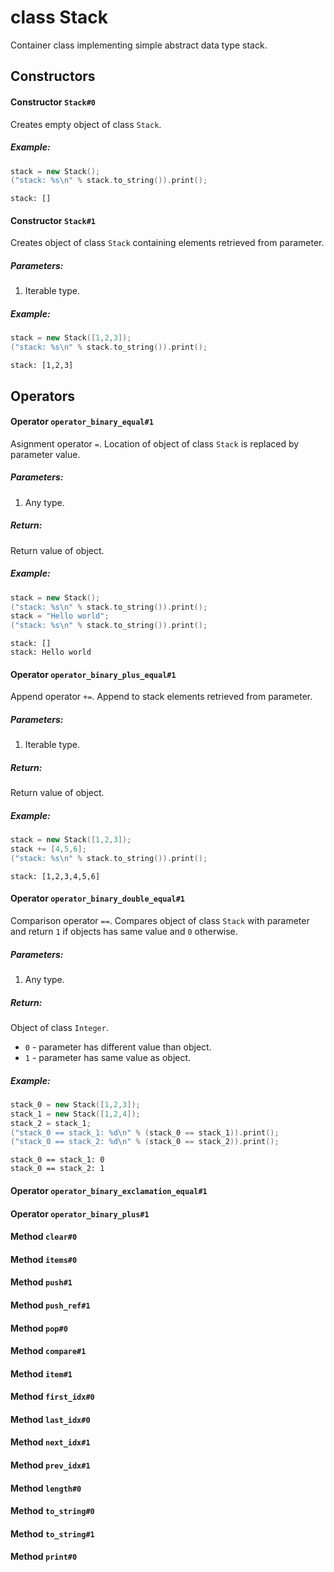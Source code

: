 
# class Stack

Container class implementing simple abstract data type stack.

## Constructors

#### Constructor `Stack#0`
Creates empty object of class `Stack`.

##### Example:
```cpp
stack = new Stack();
("stack: %s\n" % stack.to_string()).print();
```
```
stack: []
```

#### Constructor `Stack#1`
Creates object of class `Stack` containing elements retrieved from parameter. 

##### Parameters:
1. Iterable type. 

##### Example:
```cpp
stack = new Stack([1,2,3]);
("stack: %s\n" % stack.to_string()).print();
```
```
stack: [1,2,3]
```

## Operators

#### Operator `operator_binary_equal#1`
Asignment operator `=`. Location of object of class `Stack` is replaced by parameter value.

##### Parameters:

1. Any type.

##### Return:
Return value of object.

##### Example:

```cpp
stack = new Stack();
("stack: %s\n" % stack.to_string()).print();
stack = "Hello world";
("stack: %s\n" % stack.to_string()).print();
```
```
stack: []
stack: Hello world
```

#### Operator `operator_binary_plus_equal#1`
Append operator `+=`. Append to stack elements retrieved from parameter.

##### Parameters:
1. Iterable type.

##### Return:
Return value of object.

##### Example:
```cpp
stack = new Stack([1,2,3]);
stack += [4,5,6];
("stack: %s\n" % stack.to_string()).print();
```
```
stack: [1,2,3,4,5,6]
```

#### Operator `operator_binary_double_equal#1`
Comparison operator `==`. Compares object of class `Stack` with parameter and return `1` if objects has same value and `0` otherwise.

##### Parameters:
1. Any type.

##### Return:
Object of class `Integer`.
  * `0` - parameter has different value than object.
  * `1` - parameter has same value as object.

##### Example:
```cpp
stack_0 = new Stack([1,2,3]);
stack_1 = new Stack([1,2,4]);
stack_2 = stack_1;
("stack_0 == stack_1: %d\n" % (stack_0 == stack_1)).print();
("stack_0 == stack_2: %d\n" % (stack_0 == stack_2)).print();
```
```
stack_0 == stack_1: 0
stack_0 == stack_2: 1
```

#### Operator `operator_binary_exclamation_equal#1`
#### Operator `operator_binary_plus#1`

#### Method `clear#0`
#### Method `items#0`
#### Method `push#1`
#### Method `push_ref#1`
#### Method `pop#0`
#### Method `compare#1`
#### Method `item#1`
#### Method `first_idx#0`
#### Method `last_idx#0`
#### Method `next_idx#1`
#### Method `prev_idx#1`
#### Method `length#0`
#### Method `to_string#0`
#### Method `to_string#1`
#### Method `print#0`

